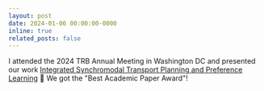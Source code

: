 ```yaml
---
layout: post
date: 2024-01-06 00:00:00-0000
inline: true
related_posts: false
---
```


I attended the 2024 TRB Annual Meeting in Washington DC and presented our work [Integrated Synchromodal Transport Planning and Preference Learning](https://scholar.google.com/citations?view_op=view_citation&hl=en&user=tf8e59wAAAAJ&citation_for_view=tf8e59wAAAAJ:M7yex6snE4oC) :ship: We got the "Best Academic Paper Award"!

